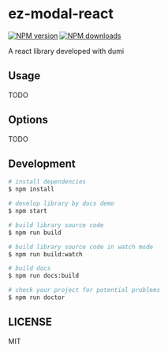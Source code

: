 # ez-modal-react

[![NPM version](https://img.shields.io/npm/v/ez-modal-react.svg?style=flat)](https://npmjs.org/package/ez-modal-react)
[![NPM downloads](http://img.shields.io/npm/dm/ez-modal-react.svg?style=flat)](https://npmjs.org/package/ez-modal-react)

A react library developed with dumi

## Usage

TODO

## Options

TODO

## Development

```bash
# install dependencies
$ npm install

# develop library by docs demo
$ npm start

# build library source code
$ npm run build

# build library source code in watch mode
$ npm run build:watch

# build docs
$ npm run docs:build

# check your project for potential problems
$ npm run doctor
```

## LICENSE

MIT
